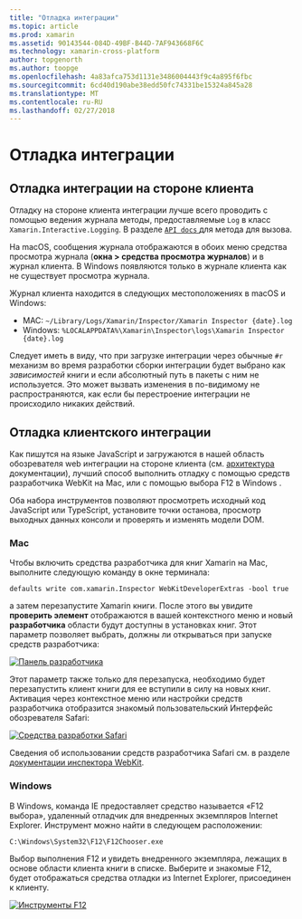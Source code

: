 ```yaml
---
title: "Отладка интеграции"
ms.topic: article
ms.prod: xamarin
ms.assetid: 90143544-084D-49BF-B44D-7AF943668F6C
ms.technology: xamarin-cross-platform
author: topgenorth
ms.author: toopge
ms.openlocfilehash: 4a83afca753d1131e3486004443f9c4a895f6fbc
ms.sourcegitcommit: 6cd40d190abe38edd50fc74331be15324a845a28
ms.translationtype: MT
ms.contentlocale: ru-RU
ms.lasthandoff: 02/27/2018
---
```

# <a name="debugging-integrations"></a>Отладка интеграции

## <a name="debugging-agent-side-integrations"></a>Отладка интеграции на стороне клиента

Отладку на стороне клиента интеграции лучше всего проводить с помощью ведения журнала методы, предоставляемые `Log` в класс `Xamarin.Interactive.Logging`. В разделе [ `API docs` ](https://developer.xamarin.com/api/type/Xamarin.Interactive.Logging.Log/) для метода для вызова.

На macOS, сообщения журнала отображаются в обоих меню средства просмотра журнала (**окна > средства просмотра журналов**) и в журнал клиента. В Windows появляются только в журнале клиента как не существует просмотра журнала.

Журнал клиента находится в следующих местоположениях в macOS и Windows:

- MAC: `~/Library/Logs/Xamarin/Inspector/Xamarin Inspector {date}.log`
- Windows: `%LOCALAPPDATA%\Xamarin\Inspector\logs\Xamarin Inspector {date}.log`

Следует иметь в виду, что при загрузке интеграции через обычные `#r` механизм во время разработки сборки интеграции будет выбрано как _зависимостей_ книги и если абсолютный путь в пакеты с ним не используется. Это может вызвать изменения в по-видимому не распространяются, как если бы перестроение интеграции не происходило никаких действий.

## <a name="debugging-client-side-integrations"></a>Отладка клиентского интеграции

Как пишутся на языке JavaScript и загружаются в нашей область обозревателя web интеграции на стороне клиента (см. [архитектура](~/tools/workbooks/sdk/architecture.md) документации), лучший способ выполнить отладку с помощью средств разработчика WebKit на Mac, или с помощью выбора F12 в Windows .

Оба набора инструментов позволяют просмотреть исходный код JavaScript или TypeScript, установите точки останова, просмотр выходных данных консоли и проверять и изменять модели DOM.

### <a name="mac"></a>Mac

Чтобы включить средства разработчика для книг Xamarin на Mac, выполните следующую команду в окне терминала:

```shell
defaults write com.xamarin.Inspector WebKitDeveloperExtras -bool true
```

а затем перезапустите Xamarin книги. После этого вы увидите **проверить элемент** отображаются в вашей контекстного меню и новый **разработчика** области будут доступны в установках книг. Этот параметр позволяет выбрать, должны ли открываться при запуске средств разработчика:

[![Панель разработчика](debugging-images/developer-pane-small.png)](debugging-images/developer-pane.png)

Этот параметр также только для перезапуска, необходимо будет перезапустить клиент книги для ее вступили в силу на новых книг. Активация через контекстное меню или настройки средств разработчика отобразится знакомый пользовательский Интерфейс обозревателя Safari:

[![Средства разработки Safari](debugging-images/mac-dev-tools.png)](debugging-images/mac-dev-tools.png)

Сведения об использовании средств разработчика Safari см. в разделе [документации инспектора WebKit][webkit-docs].

### <a name="windows"></a>Windows

В Windows, команда IE предоставляет средство называется «F12 выбора», удаленный отладчик для внедренных экземпляров Internet Explorer. Инструмент можно найти в следующем расположении:

```shell
C:\Windows\System32\F12\F12Chooser.exe
```

Выбор выполнения F12 и увидеть внедренного экземпляра, лежащих в основе области клиента книги в списке. Выберите и знакомые F12, будет отображаться средства отладки из Internet Explorer, присоединен к клиенту.

[![Инструменты F12](debugging-images/windows-dev-tools.png)](debugging-images/windows-dev-tools.png)

[webkit-docs]: https://trac.webkit.org/wiki/WebInspector